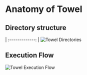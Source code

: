 # Anatomy of Towel

## Directory structure

| :-------------: |
![Towel Directories](https://raw.githubusercontent.com/casivaagustin/towel/master/doc/img/towel_dirs.png "Towel Directories") 

## Execution Flow

![Towel Execution Flow](https://raw.githubusercontent.com/casivaagustin/towel/master/doc/img/towel_execution.png "Towel Execution Flow")
